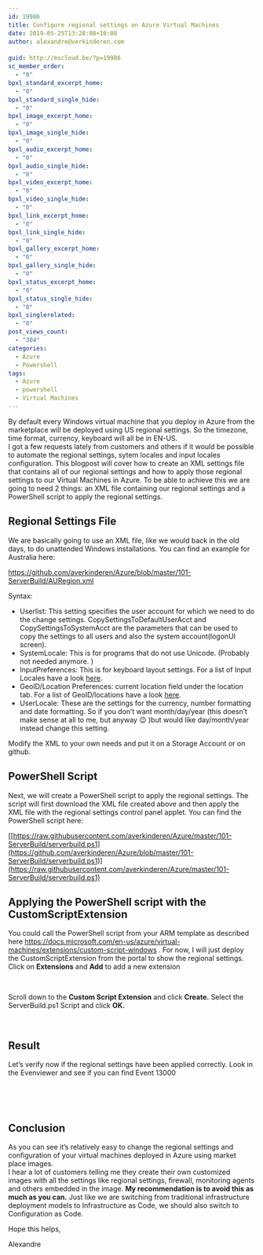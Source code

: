 ```yaml
---
id: 19986
title: Configure regional settings on Azure Virtual Machines
date: 2019-05-25T13:28:08+10:00
author: alexandre@verkinderen.com

guid: http://mscloud.be/?p=19986
sc_member_order:
  - "0"
bpxl_standard_excerpt_home:
  - "0"
bpxl_standard_single_hide:
  - "0"
bpxl_image_excerpt_home:
  - "0"
bpxl_image_single_hide:
  - "0"
bpxl_audio_excerpt_home:
  - "0"
bpxl_audio_single_hide:
  - "0"
bpxl_video_excerpt_home:
  - "0"
bpxl_video_single_hide:
  - "0"
bpxl_link_excerpt_home:
  - "0"
bpxl_link_single_hide:
  - "0"
bpxl_gallery_excerpt_home:
  - "0"
bpxl_gallery_single_hide:
  - "0"
bpxl_status_excerpt_home:
  - "0"
bpxl_status_single_hide:
  - "0"
bpxl_singlerelated:
  - "0"
post_views_count:
  - "304"
categories:
  - Azure
  - Powershell
tags:
  - Azure
  - powershell
  - Virtual Machines
---
```

By default every Windows virtual machine that you deploy in Azure from the marketplace will be deployed using US regional settings. So the timezone, time format, currency, keyboard will all be in EN-US.  
I got a few requests lately from customers and others if it would be possible to automate the regional settings, sytem locales and input locales configuration. This blogpost will cover how to create an XML settings file that contains all of our regional settings and how to apply those regional settings to our Virtual Machines in Azure. To be able to achieve this we are going to need 2 things: an XML file containing our regional settings and a PowerShell script to apply the regional settings.

## Regional Settings File

We are basically going to use an XML file, like we would back in the old days, to do unattended Windows installations. You can find an example for Australia here:

<https://github.com/averkinderen/Azure/blob/master/101-ServerBuild/AURegion.xml>  
  
Syntax:

  * Userlist: This setting specifies the user account for which we need to do the change settings. CopySettingsToDefaultUserAcct and CopySettingsToSystemAcct are the parameters that can be used to copy the settings to all users and also the system account(logonUI screen). 
  * SystemLocale: This is for programs that do not use Unicode. (Probably not needed anymore. )
  * InputPreferences: This is for keyboard layout settings. For a list of Input Locales have a look [here](https://docs.microsoft.com/en-us/windows-hardware/manufacture/desktop/default-input-locales-for-windows-language-packs). 
  * GeoID/Location Preferences: current location field under the location tab. For a list of GeoID/locations have a look [here](https://docs.microsoft.com/en-us/windows/desktop/intl/table-of-geographical-locations).
  * UserLocale: These are the settings for the currency, number formatting and date formatting. So if you don&#8217;t want month/day/year (this doesn&#8217;t make sense at all to me, but anyway 😉 )but would like day/month/year instead change this setting.

Modify the XML to your own needs and put it on a Storage Account or on github.

## PowerShell Script

Next, we will create a PowerShell script to apply the regional settings. The script will first download the XML file created above and then apply the XML file with the regional settings control panel applet. You can find the PowerShell script here:

[[https://raw.githubusercontent.com/averkinderen/Azure/master/101-ServerBuild/serverbuild.ps1](https://github.com/averkinderen/Azure/blob/master/101-ServerBuild/serverbuild.ps1)](https://raw.githubusercontent.com/averkinderen/Azure/master/101-ServerBuild/serverbuild.ps1)

## Applying the PowerShell script with the CustomScriptExtension 

You could call the PowerShell script from your ARM template as described here <https://docs.microsoft.com/en-us/azure/virtual-machines/extensions/custom-script-windows> . For now, I will just deploy the CustomScriptExtension from the portal to show the regional settings. Click on **Extensions** and **Add** to add a new extension<figure class="wp-block-image">

<img src="/wp-content/uploads/2019/05/image-2.png" alt="" class="wp-image-19993" srcset="/wp-content/uploads/2019/05/image-2.png 836w, /wp-content/uploads/2019/05/image-2-300x188.png 300w, /wp-content/uploads/2019/05/image-2-768x480.png 768w" sizes="(max-width: 836px) 100vw, 836px" /> </figure> 

Scroll down to the **Custom Script Extension** and click **Create.** Select the ServerBuild.ps1 Script and click **OK.**<figure class="wp-block-image">

<img src="/wp-content/uploads/2019/05/image-3-1024x175.png" alt="" class="wp-image-19994" srcset="/wp-content/uploads/2019/05/image-3-1024x175.png 1024w, /wp-content/uploads/2019/05/image-3-300x51.png 300w, /wp-content/uploads/2019/05/image-3-768x131.png 768w, /wp-content/uploads/2019/05/image-3.png 1112w" sizes="(max-width: 1024px) 100vw, 1024px" /> </figure> 

## Result

Let&#8217;s verify now if the regional settings have been applied correctly. Look in the Evenviewer and see if you can find Event 13000 <figure class="wp-block-image">

<img src="/wp-content/uploads/2019/05/image-1024x524.png" alt="" class="wp-image-19990" srcset="/wp-content/uploads/2019/05/image-1024x524.png 1024w, /wp-content/uploads/2019/05/image-300x154.png 300w, /wp-content/uploads/2019/05/image-768x393.png 768w" sizes="(max-width: 1024px) 100vw, 1024px" /> </figure> <figure class="wp-block-image"><img src="/wp-content/uploads/2019/05/image-1-1024x747.png" alt="" class="wp-image-19991" srcset="/wp-content/uploads/2019/05/image-1-1024x747.png 1024w, /wp-content/uploads/2019/05/image-1-300x219.png 300w, /wp-content/uploads/2019/05/image-1-768x560.png 768w, /wp-content/uploads/2019/05/image-1.png 1094w" sizes="(max-width: 1024px) 100vw, 1024px" /></figure> 

## Conclusion

As you can see it&#8217;s relatively easy to change the regional settings and configuration of your virtual machines deployed in Azure using market place images.  
I hear a lot of customers telling me they create their own customized images with all the settings like regional settings, firewall, monitoring agents and others embedded in the image. **My recommendation is to avoid this as much as you can.** Just like we are switching from traditional infrastructure deployment models to Infrastructure as Code, we should also switch to Configuration as Code.

Hope this helps,

Alexandre
